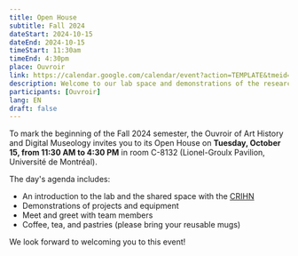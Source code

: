 ```yaml
---
title: Open House
subtitle: Fall 2024
dateStart: 2024-10-15
dateEnd: 2024-10-15
timeStart: 11:30am
timeEnd: 4:30pm
place: Ouvroir
link: https://calendar.google.com/calendar/event?action=TEMPLATE&tmeid=M21xc2UyNWRmcnU5N2Ntc2c0dmw1aDlmcDIgbGFib3V2cm9pckBt&tmsrc=labouvroir%40gmail.com
description: Welcome to our lab space and demonstrations of the research projects conducted here.  
participants: [Ouvroir]
lang: EN
draft: false
---
```


To mark the beginning of the Fall 2024 semester, the Ouvroir of Art History and Digital Museology invites you to its Open House on **Tuesday, October 15, from 11:30 AM to 4:30 PM** in room C-8132 (Lionel-Groulx Pavilion, Université de Montréal).

The day's agenda includes:

- An introduction to the lab and the shared space with the [CRIHN](https://www.crihn.org/)  
- Demonstrations of projects and equipment  
- Meet and greet with team members  
- Coffee, tea, and pastries (please bring your reusable mugs)

We look forward to welcoming you to this event!
